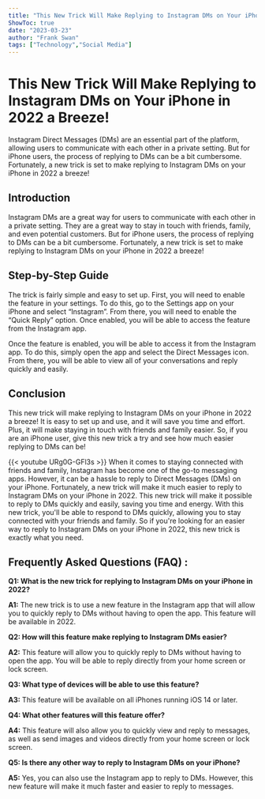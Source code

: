 ```yaml
---
title: "This New Trick Will Make Replying to Instagram DMs on Your iPhone in 2022 a Breeze!"
ShowToc: true 
date: "2023-03-23"
author: "Frank Swan" 
tags: ["Technology","Social Media"]
---
```

# This New Trick Will Make Replying to Instagram DMs on Your iPhone in 2022 a Breeze!

Instagram Direct Messages (DMs) are an essential part of the platform, allowing users to communicate with each other in a private setting. But for iPhone users, the process of replying to DMs can be a bit cumbersome. Fortunately, a new trick is set to make replying to Instagram DMs on your iPhone in 2022 a breeze! 

## Introduction 

Instagram DMs are a great way for users to communicate with each other in a private setting. They are a great way to stay in touch with friends, family, and even potential customers. But for iPhone users, the process of replying to DMs can be a bit cumbersome. Fortunately, a new trick is set to make replying to Instagram DMs on your iPhone in 2022 a breeze! 

## Step-by-Step Guide 

The trick is fairly simple and easy to set up. First, you will need to enable the feature in your settings. To do this, go to the Settings app on your iPhone and select “Instagram”. From there, you will need to enable the “Quick Reply” option. Once enabled, you will be able to access the feature from the Instagram app. 

Once the feature is enabled, you will be able to access it from the Instagram app. To do this, simply open the app and select the Direct Messages icon. From there, you will be able to view all of your conversations and reply quickly and easily. 

## Conclusion

This new trick will make replying to Instagram DMs on your iPhone in 2022 a breeze! It is easy to set up and use, and it will save you time and effort. Plus, it will make staying in touch with friends and family easier. So, if you are an iPhone user, give this new trick a try and see how much easier replying to DMs can be!

{{< youtube URg0G-GFl3s >}} 
When it comes to staying connected with friends and family, Instagram has become one of the go-to messaging apps. However, it can be a hassle to reply to Direct Messages (DMs) on your iPhone. Fortunately, a new trick will make it much easier to reply to Instagram DMs on your iPhone in 2022. This new trick will make it possible to reply to DMs quickly and easily, saving you time and energy. With this new trick, you'll be able to respond to DMs quickly, allowing you to stay connected with your friends and family. So if you're looking for an easier way to reply to Instagram DMs on your iPhone in 2022, this new trick is exactly what you need.

## Frequently Asked Questions (FAQ) :
**Q1: What is the new trick for replying to Instagram DMs on your iPhone in 2022?**

**A1:** The new trick is to use a new feature in the Instagram app that will allow you to quickly reply to DMs without having to open the app. This feature will be available in 2022.

**Q2: How will this feature make replying to Instagram DMs easier?**

**A2:** This feature will allow you to quickly reply to DMs without having to open the app. You will be able to reply directly from your home screen or lock screen.

**Q3: What type of devices will be able to use this feature?**

**A3:** This feature will be available on all iPhones running iOS 14 or later.

**Q4: What other features will this feature offer?**

**A4:** This feature will also allow you to quickly view and reply to messages, as well as send images and videos directly from your home screen or lock screen.

**Q5: Is there any other way to reply to Instagram DMs on your iPhone?**

**A5:** Yes, you can also use the Instagram app to reply to DMs. However, this new feature will make it much faster and easier to reply to messages.


